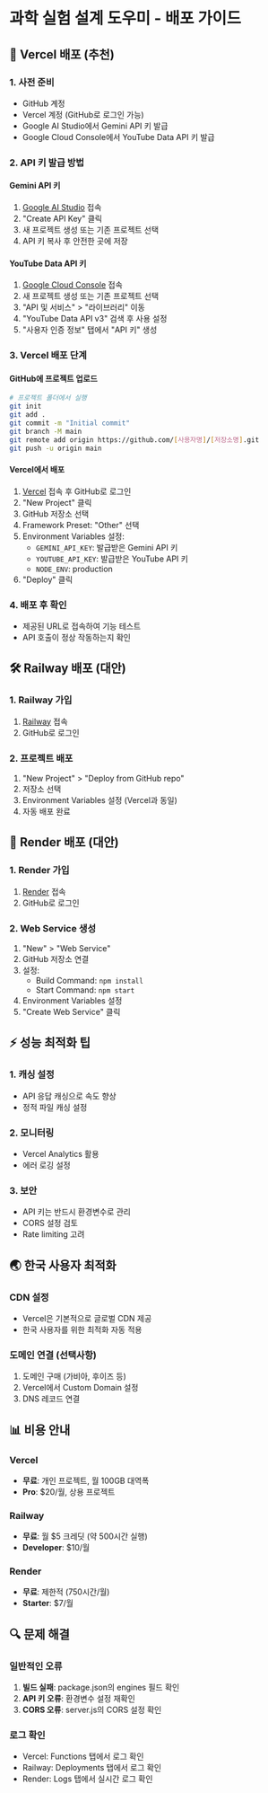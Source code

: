 # 과학 실험 설계 도우미 - 배포 가이드

## 🚀 Vercel 배포 (추천)

### 1. 사전 준비
- GitHub 계정
- Vercel 계정 (GitHub로 로그인 가능)
- Google AI Studio에서 Gemini API 키 발급
- Google Cloud Console에서 YouTube Data API 키 발급

### 2. API 키 발급 방법

#### Gemini API 키
1. [Google AI Studio](https://makersuite.google.com/app/apikey) 접속
2. "Create API Key" 클릭
3. 새 프로젝트 생성 또는 기존 프로젝트 선택
4. API 키 복사 후 안전한 곳에 저장

#### YouTube Data API 키
1. [Google Cloud Console](https://console.cloud.google.com/) 접속
2. 새 프로젝트 생성 또는 기존 프로젝트 선택
3. "API 및 서비스" > "라이브러리" 이동
4. "YouTube Data API v3" 검색 후 사용 설정
5. "사용자 인증 정보" 탭에서 "API 키" 생성

### 3. Vercel 배포 단계

#### GitHub에 프로젝트 업로드
```bash
# 프로젝트 폴더에서 실행
git init
git add .
git commit -m "Initial commit"
git branch -M main
git remote add origin https://github.com/[사용자명]/[저장소명].git
git push -u origin main
```

#### Vercel에서 배포
1. [Vercel](https://vercel.com) 접속 후 GitHub로 로그인
2. "New Project" 클릭
3. GitHub 저장소 선택
4. Framework Preset: "Other" 선택
5. Environment Variables 설정:
   - `GEMINI_API_KEY`: 발급받은 Gemini API 키
   - `YOUTUBE_API_KEY`: 발급받은 YouTube API 키
   - `NODE_ENV`: production
6. "Deploy" 클릭

### 4. 배포 후 확인
- 제공된 URL로 접속하여 기능 테스트
- API 호출이 정상 작동하는지 확인

## 🛠️ Railway 배포 (대안)

### 1. Railway 가입
1. [Railway](https://railway.app) 접속
2. GitHub로 로그인

### 2. 프로젝트 배포
1. "New Project" > "Deploy from GitHub repo"
2. 저장소 선택
3. Environment Variables 설정 (Vercel과 동일)
4. 자동 배포 완료

## 🔧 Render 배포 (대안)

### 1. Render 가입
1. [Render](https://render.com) 접속
2. GitHub로 로그인

### 2. Web Service 생성
1. "New" > "Web Service"
2. GitHub 저장소 연결
3. 설정:
   - Build Command: `npm install`
   - Start Command: `npm start`
4. Environment Variables 설정
5. "Create Web Service" 클릭

## ⚡ 성능 최적화 팁

### 1. 캐싱 설정
- API 응답 캐싱으로 속도 향상
- 정적 파일 캐싱 설정

### 2. 모니터링
- Vercel Analytics 활용
- 에러 로깅 설정

### 3. 보안
- API 키는 반드시 환경변수로 관리
- CORS 설정 검토
- Rate limiting 고려

## 🌏 한국 사용자 최적화

### CDN 설정
- Vercel은 기본적으로 글로벌 CDN 제공
- 한국 사용자를 위한 최적화 자동 적용

### 도메인 연결 (선택사항)
1. 도메인 구매 (가비아, 후이즈 등)
2. Vercel에서 Custom Domain 설정
3. DNS 레코드 연결

## 📊 비용 안내

### Vercel
- **무료**: 개인 프로젝트, 월 100GB 대역폭
- **Pro**: $20/월, 상용 프로젝트

### Railway
- **무료**: 월 $5 크레딧 (약 500시간 실행)
- **Developer**: $10/월

### Render
- **무료**: 제한적 (750시간/월)
- **Starter**: $7/월

## 🔍 문제 해결

### 일반적인 오류
1. **빌드 실패**: package.json의 engines 필드 확인
2. **API 키 오류**: 환경변수 설정 재확인
3. **CORS 오류**: server.js의 CORS 설정 확인

### 로그 확인
- Vercel: Functions 탭에서 로그 확인
- Railway: Deployments 탭에서 로그 확인
- Render: Logs 탭에서 실시간 로그 확인 